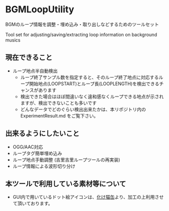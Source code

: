# BGMLoopUtility

BGMのループ情報を調整・埋め込み・取り出しなどするためのツールセット

Tool set for adjusting/saving/extracting loop information on background musics


## 現在できること

* ループ地点半自動検出
    * ループ終了サンプル数を指定すると、そのループ終了地点に対応するループ開始地点(LOOPSTART)とループ長(LOOPLENGTH)を検出できるチャンスがあります
    * 検出できた場合はほぼ間違いなく違和感なくループできる地点が示されますが、検出できないことも多いです
    * どんなデータでどのぐらい検出出来たかは、本リポジトリ内の ExperimentResult.md をご覧下さい。


## 出来るようにしたいこと

* OGG/AAC対応
* ループタグ簡単埋め込み
* ループ地点手動調整 (吉里吉里ループツールの再実装)
* ループ情報による波形切り分け


## 本ツールで利用している素材等について

* GUI内で用いているドット絵アイコンは、[化け猫缶](http://neko.moo.jp/)より、加工の上利用させて頂いております。


